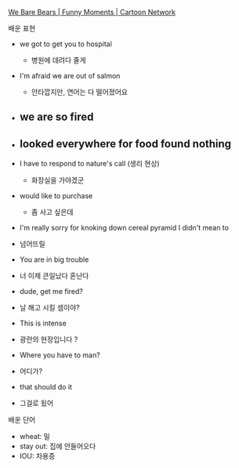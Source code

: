 [We Bare Bears | Funny Moments | Cartoon Network](https://www.youtube.com/watch?v=q3-S8_dpDfU)

배운 표현

- we got to get you to hospital
  - 병원에 데려다 줄게

- I'm afraid we are out of salmon

  - 안타깝지만, 연어는 다 떨어졌어요

- ## we are so fired

- ## looked everywhere for food found nothing

- I have to respond to nature's call (생리 현상)

  - 화장실을 가야겠군

- would like to purchase

  - 좀 사고 싶은데

-  I'm really sorry for knoking down cereal pyramid I didn't mean to

  - 넘어뜨릴

-  You are in big trouble

  - 너 이제 큰일났다 혼난다

-  dude, get me fired?

  - 날 해고 시킬 셈이야?

-   This is intense

  - 광란의 현장입니다 ?

-   Where you have to man?

  - 어디가?

-  that should do it

  - 그걸로 됬어

배운 단어

- wheat: 밀
- stay out: 집에 안들어오다
- IOU: 차용증

